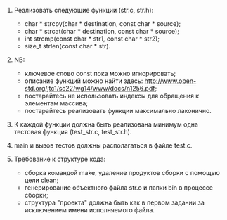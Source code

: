 1. Реализовать следующие функции (str.c, str.h):
    * char * strcpy(char * destination, const char * source);
    * char * strcat(char * destination, const char * source);
    * int strcmp(const char * str1, const char * str2);
    * size_t strlen(const char * str).

2. NB:
    * ключевое слово const пока можно игнорировать;
    * описание функций можно найти здесь: http://www.open-std.org/jtc1/sc22/wg14/www/docs/n1256.pdf;
    * постарайтесь не использовать индексы для обращения к элементам массива;
    * постарайтесь реализовать функции максимально лаконично.

3. К каждой функции должна быть реализована минимум одна тестовая функция (test_str.c, test_str.h).

4. main и вызов тестов должны располагаться в файле test.c.

5. Требование к структуре кода:
    * сборка командой make, удаление продуктов сборки с помощью цели clean;
    * генерирование объектного файла str.o и папки bin в процессе сборки;
    * структура "проекта" должна быть как в первом задании за исключением имени исполняемого файла.

